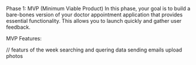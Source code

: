 Phase 1: MVP (Minimum Viable Product)
In this phase, your goal is to build a bare-bones version of your doctor appointment  application that provides essential functionality. This allows you to launch quickly and gather user feedback.

MVP Features:

// featurs of the week 
searching and quering data 
sending emails 
upload photos 







